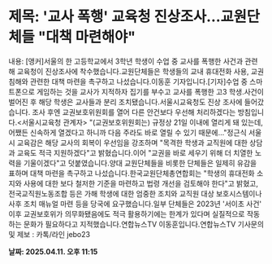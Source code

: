 # **제목: '교사 폭행' 교육청 진상조사…교원단체들 "대책 마련해야"**

  내용: [앵커]서울의 한 고등학교에서 3학년 학생이 수업 중 교사를 폭행한 사건과 관련해 교육청이 진상조사에 착수했습니다.교원단체들은 학생들의 교내 휴대전화 사용, 교권 침해와 관련한 대책 마련을 촉구하고 나섰습니다.이동훈 기자입니다.[기자]수업 중 스마트폰으로 게임하는 것을 교사가 지적하자 집기를 부수고 교사를 폭행한 고3 학생.사건이 벌어진 후 해당 학생은 교사들과 분리 조치됐습니다.서울시교육청도 진상 조사에 들어갔습니다. 조사 후엔 교권보호위원회를 열어 다른 안건보다 우선해 처리하겠다는 방침입니다.<서울시교육청 관계자> "(교권보호위원회는) 규정상 21일 이내에 열리게 돼 있는데, 어쨌든 신속하게 열겠다고 하니까 다음 주라도 바로 열릴 수 있기 때문에…"정근식 서울시 교육감은 해당 교사의 회복이 우선임을 강조하며 "목격한 학생과 교직원에 대한 상담과 교육도 적극 지원하겠다"고 밝혔습니다.이어 "교권을 바로 세우기 위해 더 치열한 노력을 기울이겠다"고 덧붙였습니다.양대 교원단체들을 비롯한 단체들은 일제히 유감을 표하며 대책 마련을 촉구하고 나섰습니다.한국교원단체총연합회는 "학생의 휴대전화 소지와 사용에 대한 보다 철저한 기준을 마련하고 법령 개선을 검토해야 한다"고 밝혔고, 전국교직원노동조합 등은 가해 학생에 대한 엄중한 조치와 교직원 대상 보호시스템이나 사후 조치 매뉴얼 마련 등을 당국에 요구했습니다.일부 단체들은 2023년 '서이초 사건' 이후 교권보호위가 의무화됐음에도 적극 활용하기에는 한계가 있다며 실질적으로 작동하는 문화가 필요하다고 지적했습니다.연합뉴스TV 이동훈입니다.연합뉴스TV 기사문의 및 제보 : 카톡/라인 jebo23

  **날짜: 2025.04.11. 오후 11:15**